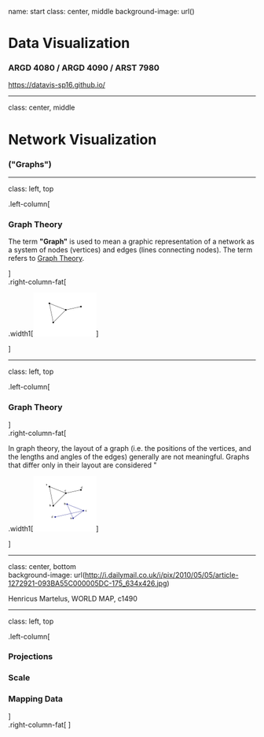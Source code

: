 name: start
class: center, middle
background-image: url()

# Data Visualization
                
### ARGD 4080 / ARGD 4090 / ARST 7980

<https://datavis-sp16.github.io/>

---
class: center, middle


# Network Visualization

### ("Graphs")

---
class: left, top
                
.left-column[
### Graph Theory

The term **"Graph"** is used to mean a graphic representation of a network as a system of nodes (vertices) and edges (lines connecting nodes).  The term refers to [Graph Theory](https://en.wikipedia.org/wiki/Graph_theory).

]	
.right-column-fat[

.width1[![](g1.svg)]

]

---
class: left, top
                
.left-column[
### Graph Theory
]	
.right-column-fat[

In graph theory, the layout of a graph (i.e. the positions of the vertices, and the lengths and angles of the edges) generally are not meaningful.  Graphs that differ only in their layout are considered "

.width1[![](g2.svg)]

]


---
class: center, bottom  
background-image: url(http://i.dailymail.co.uk/i/pix/2010/05/05/article-1272921-093BA55C000005DC-175_634x426.jpg)

Henricus Martelus, WORLD MAP, c1490 

---
class: left, top
                
.left-column[
### Projections
### Scale
### Mapping Data
]	
.right-column-fat[
]

